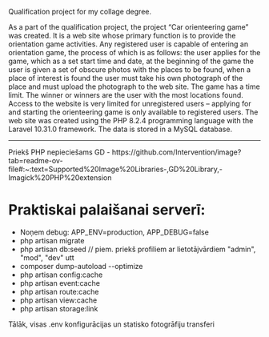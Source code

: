 Qualification project for my collage degree.

As a part of the qualification project, the project “Car orienteering game” was created. It is a web site whose primary function is to provide the orientation game activities. Any registered user is capable of entering an orientation game, the process of which is as follows: the user applies for the game, which as a set start time and date, at the beginning of the game the user is given a set of obscure photos with the places to be found, when a place of interest is found the user must take his own photograph of the place and must upload the photograph to the web site. The game has a time limit. The winner or winners are the user with the most locations found. Access to the website is very limited for unregistered users – applying for and starting the orienteering game is only available to registered users. The web site was created using the PHP 8.2.4 programming language with the Laravel 10.31.0 framework. The data is stored in a MySQL database.


<hr>
<p> Priekš PHP nepieciešams GD - https://github.com/Intervention/image?tab=readme-ov-file#:~:text=Supported%20Image%20Libraries-,GD%20Library,-Imagick%20PHP%20extension </p>
<h1>Praktiskai palaišanai serverī:</h1>
<ul>
    <li>Noņem debug:
        APP_ENV=production,
        APP_DEBUG=false</li>
    <li>php artisan migrate</li>
    <li>php artisan db:seed // piem. priekš profiliem ar lietotājvārdiem "admin", "mod", "dev" utt</li>
    <li>composer dump-autoload --optimize</li>
    <li>php artisan config:cache</li>
    <li>php artisan event:cache</li>
    <li>php artisan route:cache</li>
    <li>php artisan view:cache</li>
    <li>php artisan storage:link</li>
</ul>

<p>Tālāk, visas .env konfigurācijas un statisko fotogrāfiju transferi</p>
